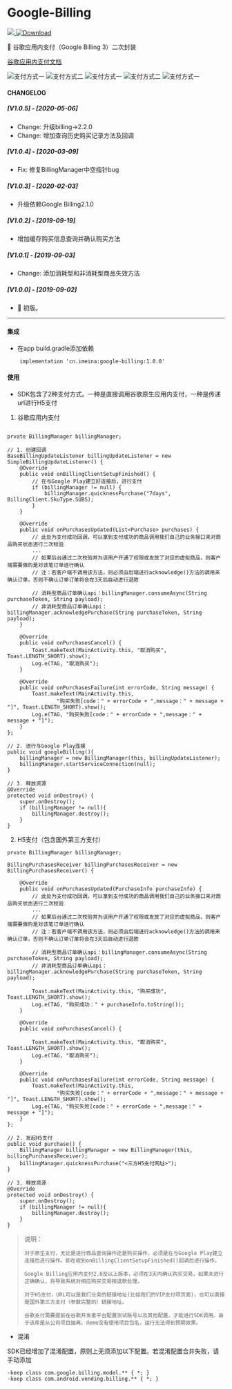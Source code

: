 # Google-Billing

![](https://travis-ci.org/pengfeigao/GoogleBilling.svg?branch=master)[ ![Download](https://api.bintray.com/packages/akid/maven/google-billing/images/download.svg) ](https://bintray.com/akid/maven/google-billing/_latestVersion)

:rocket: 谷歌应用内支付（Google Billing 3）二次封装

[谷歌应用内支付文档](https://developer.android.com/google/play/billing/billing_overview.html?hl=zh-CN)


![支付方式一](https://github.com/pengfeigao/GoogleBilling/blob/master/screenshots/billing01.png) 
![支付方式二](https://github.com/pengfeigao/GoogleBilling/blob/master/screenshots/billing02.png)
![支付方式一](https://github.com/pengfeigao/GoogleBilling/blob/master/screenshots/billing03.png) 
![支付方式二](https://github.com/pengfeigao/GoogleBilling/blob/master/screenshots/billing04.png)
![支付方式一](https://github.com/pengfeigao/GoogleBilling/blob/master/screenshots/billing05.png) 

#### CHANGELOG

##### [V1.0.5] - [2020-05-06]

- Change: 升级billing->2.2.0
- Change: 增加查询历史购买记录方法及回调

##### [V1.0.4] - [2020-03-09]

- Fix: 修复BillingManager中空指针bug

##### [V1.0.3] - [2020-02-03]

- 升级依赖Google Billing2.1.0

##### [V1.0.2] - [2019-09-19]

- 增加缓存购买信息查询并确认购买方法

##### [V1.0.1] - [2019-09-03]

- Change: 添加消耗型和非消耗型商品失效方法

##### [V1.0.0] - [2019-09-02]

- :tada: 初版。

***

#### 集成

- 在app build.gradle添加依赖

```
    implementation 'cn.imeina:google-billing:1.0.0'
```

#### 使用

- SDK包含了2种支付方式。一种是直接调用谷歌原生应用内支付，一种是传递url进行H5支付

1. 谷歌应用内支付

```

prvate BillingManager billingManager;

// 1. 创建回调
BaseBillingUpdateListener billingUpdateListener = new SimpleBillingUpdateListener() {
    @Override
    public void onBillingClientSetupFinished() {
        // 在与Google Play建立好连接后，进行支付
        if (billingManager != null) {
            billingManager.quicknessPurchase("7days", BillingClient.SkuType.SUBS);
        }
    }

    @Override
    public void onPurchasesUpdated(List<Purchase> purchases) {
        // 此处为支付成功回调，可以拿到支付成功的商品调用我们自己的业务接口来对商品购买状态进行二次校验
        ...
        // 如果后台通过二次校验并为该用户开通了权限或发放了对应的虚拟商品，则客户端需要做的是对该笔订单进行确认
        // 注：若客户端不调用该方法，则必须由后端进行acknowledge()方法的调用来确认订单，否则不确认订单订单将会在3天后自动进行退款
        
        // 消耗型商品订单确认api：billingManager.consumeAsync(String purchaseToken, String payload);
        // 非消耗型商品订单确认api：billingManager.acknowledgePurchase(String purchaseToken, String payload);
    }

    @Override
    public void onPurchasesCancel() {
        Toast.makeText(MainActivity.this, "取消购买", Toast.LENGTH_SHORT).show();
        Log.e(TAG, "取消购买");
    }

    @Override
    public void onPurchasesFailure(int errorCode, String message) {
        Toast.makeText(MainActivity.this,
                "购买失败[code：" + errorCode + ",message：" + message + "]", Toast.LENGTH_SHORT).show();
        Log.e(TAG, "购买失败[code：" + errorCode + ",message：" + message + "]");
    }
};

// 2. 进行与Google Play连接
public void googleBilling(){
    billingManager = new BillingManager(this, billingUpdateListener);
    billingManager.startServiceConnection(null);
}

// 3. 释放资源
@Override
protected void onDestroy() {
    super.onDestroy();
    if (billingManager != null){
        billingManager.destroy();
    }
}
```

2. H5支付（包含国外第三方支付）

```
prvate BillingManager billingManager;

BillingPurchasesReceiver billingPurchasesReceiver = new BillingPurchasesReceiver() {

    @Override
    public void onPurchasesUpdated(PurchaseInfo purchaseInfo) {
        // 此处为支付成功回调，可以拿到支付成功的商品调用我们自己的业务接口来对商品购买状态进行二次校验
        ...
        // 如果后台通过二次校验并为该用户开通了权限或发放了对应的虚拟商品，则客户端需要做的是对该笔订单进行确认
        // 注：若客户端不调用该方法，则必须由后端进行acknowledge()方法的调用来确认订单，否则不确认订单订单将会在3天后自动进行退款
        
        // 消耗型商品订单确认api：billingManager.consumeAsync(String purchaseToken, String payload);
        // 非消耗型商品订单确认api：billingManager.acknowledgePurchase(String purchaseToken, String payload);
        
        Toast.makeText(MainActivity.this, "购买成功", Toast.LENGTH_SHORT).show();
        Log.e(TAG, "购买成功：" + purchaseInfo.toString());
    }

    @Override
    public void onPurchasesCancel() {

        Toast.makeText(MainActivity.this, "取消购买", Toast.LENGTH_SHORT).show();
        Log.e(TAG, "取消购买");
    }

    @Override
    public void onPurchasesFailure(int errorCode, String message) {
        Toast.makeText(MainActivity.this,
                "购买失败[code：" + errorCode + ",message：" + message + "]", Toast.LENGTH_SHORT).show();
        Log.e(TAG, "购买失败[code：" + errorCode + ",message：" + message + "]");
    }
};

// 2. 发起H5支付
public void purchase() {
    BillingManager billingManager = new BillingManager(this, billingPurchasesReceiver);
    billingManager.quicknessPurchase("<三方H5支付网址>");
}

// 3. 释放资源
@Override
protected void onDestroy() {
    super.onDestroy();
    if (billingManager != null){
        billingManager.destroy();
    }
}
```

> 说明：
>     
>     对于原生支付，无论是进行商品查询操作还是购买操作，必须是在与Google Play建立连接后进行操作。即在收到onBillingClientSetupFinished()回调后进行操作。
>     
>     Google Billing应用内支付2.0及以上版本，必须在3天内确认购买交易，如果未进行正确确认，将导致系统对相应购买交易按退款处理。
>     
>     对于H5支付，URL可以是我们业务的链接地址(比如我们的VIP支付项页面)，也可以直接是国外第三方支付（参数完整的）链接地址。
>     
>     谷歌支付需要提前在谷歌开发者平台配置测试账号以及其他配置，才能进行SDK调用。由于该库是从公司项目抽离。demo没有使用项目包名，运行无法得到预期效果。

- 混淆

SDK已经增加了混淆配置，原则上无须添加以下配置。若混淆配置合并失败，请手动添加

```
-keep class com.google.billing.model.** { *; }
-keep class com.android.vending.billing.** { *; }
```
